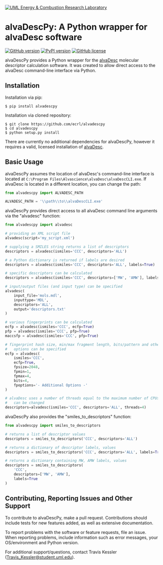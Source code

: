 [![UML Energy & Combustion Research Laboratory](http://faculty.uml.edu/Hunter_Mack/uploads/9/7/1/3/97138798/1481826668_2.png)](http://faculty.uml.edu/Hunter_Mack/)

# alvaDescPy: A Python wrapper for alvaDesc software

[![GitHub version](https://badge.fury.io/gh/ecrl%2Falvadescpy.svg)](https://badge.fury.io/gh/ecrl%2Falvadescpy)
[![PyPI version](https://badge.fury.io/py/alvadescpy.svg)](https://badge.fury.io/py/alvadescpy)
[![GitHub license](https://img.shields.io/badge/license-MIT-blue.svg)](https://raw.githubusercontent.com/ecrl/alvadescpy/master/LICENSE.txt)

alvaDescPy provides a Python wrapper for the [alvaDesc](https://www.alvascience.com/alvadesc/) molecular descriptor calculation software. It was created to allow direct access to the alvaDesc command-line interface via Python.

## Installation

Installation via pip:

```
$ pip install alvadescpy
```

Installation via cloned repository:

```
$ git clone https://github.com/ecrl/alvadescpy
$ cd alvadescpy
$ python setup.py install
```

There are currently no additional dependencies for alvaDescPy, however it requires a valid, licensed installation of [alvaDesc](https://www.alvascience.com/alvadesc/).

## Basic Usage

alvaDescPy assumes the location of alvaDesc's command-line interface is located at ```C:\Program Files\Alvascience\alvaDesc\alvaDescCLI.exe```. If alvaDesc is located in a different location, you can change the path:

```python
from alvadescpy import ALVADESC_PATH

ALVADESC_PATH = '\\path\\to\\alvaDescCLI.exe'
```

alvaDescPy provides direct access to all alvaDesc command line arguments via the "alvadesc" function:

```python
from alvadescpy import alvadesc

# providing an XML script file
alvadesc(script='my_script.xml')

# supplying a SMILES string returns a list of descriptors
descriptors = alvadesc(ismiles='CCC', descriptors='ALL')

# a Python dictionary is returned if labels are desired
descriptors = alvadesc(ismiles='CCC', descriptors='ALL', labels=True)

# specific descriptors can be calculated
descriptors = alvadesc(ismiles='CCC', descriptors=['MW', 'AMW'], labels=True)

# input/output files (and input type) can be specified
alvadesc(
    input_file='mols.mdl',
    inputtype='MDL',
    descriptors='ALL',
    output='descriptors.txt'
)

# various fingerprints can be calculated
ecfp = alvadesc(ismiles='CCC', ecfp=True)
pfp = alvadesc(ismiles='CCC', pfp=True)
maccsfp = alvadesc(ismiles='CCC', pfp=True)

# fingerprint hash size, min/max fragment length, bits/pattern and other
#   options can be specified
ecfp = alvadesc(
    ismiles='CCC',
    ecfp=True,
    fpsize=2048,
    fpmin=1,
    fpmax=4,
    bits=4,
    fpoptions='- Additional Options -'
)

# alvaDesc uses a number of threads equal to the maximum number of CPUs, but
#   can be changed
descriptors=alvadesc(ismiles='CCC', descriptors='ALL', threads=4)
```

alvaDescPy also provides the "smiles_to_descriptors" function:

```python
from alvadescpy import smiles_to_descriptors

# returns a list of descriptor values
descriptors = smiles_to_descriptors('CCC', descriptors='ALL')

# returns a dictionary of descriptor labels, values
descriptors = smiles_to_descriptors('CCC', descriptors='ALL', labels=True)

# returns a dictionary containing MW, AMW labels, values
descriptors = smiles_to_descriptors(
    'CCC',
    descriptors=['MW', 'AMW'],
    labels=True
)
```

## Contributing, Reporting Issues and Other Support

To contribute to alvaDescPy, make a pull request. Contributions should include tests for new features added, as well as extensive documentation.

To report problems with the software or feature requests, file an issue. When reporting problems, include information such as error messages, your OS/environment and Python version.

For additional support/questions, contact Travis Kessler (Travis_Kessler@student.uml.edu).
